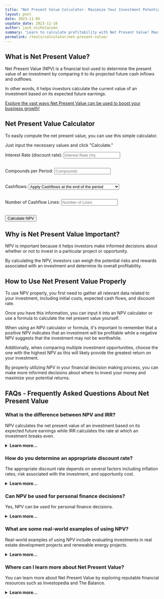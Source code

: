 ```yaml
---
title: "Net Present Value Calculator- Maximize Your Investment Potential"
layout: post
date: 2023-11-05
uopdate_date: 2023-11-16
author: jack_nicholaisen
summary: "Learn to calculate profitability with Net Present Value! Maximize your investment potential with this comprehensive guide. #NPV #InvestmentTips" 
permalink: /tools/calculator/net-present-value/
---
```


## What is Net Present Value?

Net Present Value (NPV) is a financial tool used to determine the present value of an investment by comparing it to its projected future cash inflows and outflows. 

In other words, it helps investors calculate the current value of an investment based on its expected future earnings.

<a href="/time-value-of-money/net-present-value/" target="_blank">Explore the vast ways Net Present Value can be used to boost your business growth!</a>

## Net Present Value Calculator

To easily compute the net present value, you can use this simple calculator. 

Just input the necessary values and click "Calculate."

<style>
    #calculator {
      margin: 20px auto;
      text-align: left;
      width: 300px;
    }
    #resultBox {
      border: 1px solid #ccc;
      padding: 10px;
      width: 300px;
      margin: 20px auto;
      display: none;
    }
    #result {
      font-weight: bold;
    }
</style>
<body>
  <label for="interestRate">Interest Rate (discount rate):</label>
  <input type="number" id="interestRate" step="0.01" placeholder="Interest Rate (%)"><br><br>

  <label for="compounds">Compounds per Period:</label>
  <input type="number" id="compounds" placeholder="Compounds"><br><br>

  <label for="cashflows">Cashflows:</label>
  <select id="cashflowsType">
    <option value="end">Apply Cashflows at the end of the period</option>
    <option value="beginning">Apply Cashflows at the beginning of the period</option>
  </select><br><br>

  <label for="numLines">Number of Cashflow Lines:</label>
  <input type="number" id="numLines" placeholder="Number of Lines"><br><br>

  <button onclick="calculateNPV()">Calculate NPV</button>

<div id="resultBox">
  <h3>Net Present Value Result =</h3>
  <p id="result"></p>
</div>
</body>

<script>
  function calculateNPV() {
    const interestRate = parseFloat(document.getElementById('interestRate').value);
    const compounds = parseInt(document.getElementById('compounds').value);
    const cashflowsType = document.getElementById('cashflowsType').value;
    const numLines = parseInt(document.getElementById('numLines').value);

    let npv = 0;

    for (let i = 1; i <= numLines; i++) {
      const cashflow = parseFloat(prompt(`Enter cashflow for period ${i}`));

      if (cashflowsType === 'beginning') {
        npv += cashflow / Math.pow((1 + interestRate / compounds), i - 1);
      } else {
        npv += cashflow / Math.pow((1 + interestRate / compounds), i);
      }
    }

    const resultBox = document.getElementById('resultBox');
    const resultParagraph = document.getElementById('result');

    resultParagraph.innerText = ` $${npv.toFixed(2)}`;
    resultBox.style.display = 'block';
  }
</script>


## Why is Net Present Value Important?

NPV is important because it helps investors make informed decisions about whether or not to invest in a particular project or opportunity. 

By calculating the NPV, investors can weigh the potential risks and rewards associated with an investment and determine its overall profitability.

## How to Use Net Present Value Properly

To use NPV properly, you first need to gather all relevant data related to your investment, including initial costs, expected cash flows, and discount rate. 

Once you have this information, you can input it into an NPV calculator or use a formula to calculate the net present value yourself.

When using an NPV calculator or formula, it's important to remember that a positive NPV indicates that an investment will be profitable while a negative NPV suggests that the investment may not be worthwhile. 

Additionally, when comparing multiple investment opportunities, choose the one with the highest NPV as this will likely provide the greatest return on your investment.

By properly utilizing NPV in your financial decision making process, you can make more informed decisions about where to invest your money and maximize your potential returns.

## FAQs - Frequently Asked Questions About Net Present Value

<h3>What is the difference between NPV and IRR?</h3>
<p>NPV calculates the net present value of an investment based on its expected future earnings while IRR calculates the rate at which an investment breaks even.</p>
<details>
<summary><b>Learn more...</b></summary>
<br>
<p>While both NPV and IRR are used to evaluate investments, they differ in their approach.</p>
<p>While NPV takes into account the absolute value of expected future earnings, IRR considers the percentage return on investment.</p>
<p>The main difference is that IRR assumes that all future earnings are reinvested at the same rate of return as the initial investment, while NPV assumes that all future earnings are discounted at a specific rate.</p>
<p>As such, while both tools can be useful in evaluating investments, they should be used together for a more complete analysis.</p>
</details>

<h3>How do you determine an appropriate discount rate?</h3>
<p>The appropriate discount rate depends on several factors including inflation rates, risk associated with the investment, and opportunity cost.</p>
<details>
<summary><b>Learn more...</b></summary>
<br>
<p>The discount rate used in NPV calculations should reflect the risk associated with your investment as well as its opportunity cost.</p>
<p>For example, if your investment carries a higher degree of risk than other opportunities available to you, you may want to use a higher discount rate to compensate for this additional risk.</p>
<p>Additionally, if there are other opportunities available to you that have similar levels of risk but offer higher returns, you may want to use a lower discount rate to account for the opportunity cost of choosing your investment over these other opportunities.</p>
</details>

<h3>Can NPV be used for personal finance decisions?</h3>
<p>Yes, NPV can be used for personal finance decisions.</p>
<details>
<summary><b>Learn more...</b></summary>
<br>
<p>While NPV is often associated with business investments, it can also be applied to personal financial decisions.</p>
<p>For example, if you are considering purchasing a new car or home, you can use NPV calculations to determine whether the investment will provide a positive return over time.</p>
<p>Additionally, by using NPV to compare multiple investment opportunities, you can make more informed decisions about where to invest your money and maximize your potential returns.</p>
</details>

<h3>What are some real-world examples of using NPV?</h3>
<p>Real-world examples of using NPV include evaluating investments in real estate development projects and renewable energy projects.</p>
<details>
<summary><b>Learn more...</b></summary>
<br>
<p>Many industries use NPV as part of their investment decision-making process.</p>
<p>For example, real estate developers often use NPV calculations when deciding whether or not to invest in a new development project.</p>
<p>Similarly, companies involved in renewable energy projects will often use NPV calculations when evaluating the profitability of potential investments in wind or solar energy production.</p>
<p>By using this tool as part of their analysis, investors can make more informed decisions about where to allocate their resources for maximum return on investment.</p>
</details>

<h3>Where can I learn more about Net Present Value?</h3>
<p>You can learn more about Net Present Value by exploring reputable financial resources such as Investopedia and The Balance.</p>
<details>
<summary><b>Learn more...</b></summary>
<br>
<p>There are many resources available online that provide detailed information on how to calculate and utilize Net Present Value in your financial decision-making process.</p>
<p>A good reputable source you can use is <a href="https://www.investopedia.com/terms/n/npv.asp" target="_blank">Investopedia</a>.</p>
<p>Additionally, many financial textbooks and courses cover the topic way more in depth.</p>
</details>

